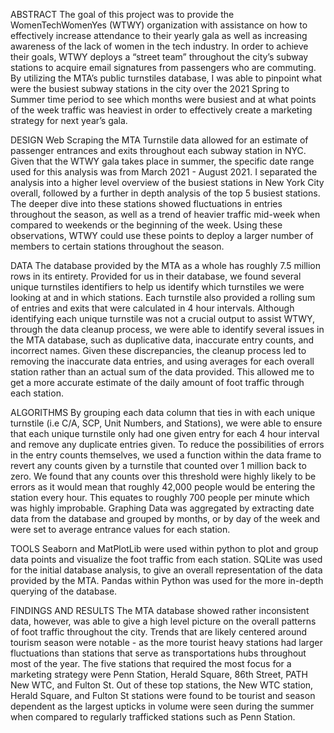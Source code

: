 
ABSTRACT
	The goal of this project was to provide the WomenTechWomenYes (WTWY) organization with assistance on how to effectively increase attendance to their yearly gala as well as increasing awareness of the lack of women in the tech industry. In order to achieve their goals, WTWY deploys a “street team” throughout the city’s subway stations to acquire email signatures from passengers who are commuting. By utilizing the MTA’s public turnstiles database, I was able to pinpoint what were the busiest subway stations in the city over the 2021 Spring to Summer time period to see which months were busiest and at what points of the week traffic was heaviest in order to effectively create a marketing strategy for next year’s gala. 

DESIGN
	Web Scraping the MTA Turnstile data allowed for an estimate of passenger entrances and exits throughout each subway station in NYC. Given that the WTWY gala takes place in summer, the specific date range used for this analysis was from March 2021 - August 2021. I separated the analysis into a higher level overview of the busiest stations in New York City overall, followed by a further in depth analysis of the top 5 busiest stations. The deeper dive into these stations showed fluctuations in entries throughout the season, as well as a trend of heavier traffic mid-week when compared to weekends or the beginning of the week. Using these observations, WTWY could use these points to deploy a larger number of members to certain stations throughout the season.

DATA
The database provided by the MTA as a whole has roughly 7.5 million rows in its entirety. Provided for us in their database, we found several unique turnstiles identifiers to help us identify which turnstiles we were looking at and in which stations. Each turnstile also provided a rolling sum of entries and exits that were calculated in 4 hour intervals. Although identifying each unique turnstile was not a crucial output to assist WTWY, through the data cleanup process, we were able to identify several issues in the MTA database, such as duplicative data, inaccurate entry counts, and incorrect names. Given these discrepancies, the cleanup process led to removing the inaccurate data entries, and using averages for each overall station rather than an actual sum of the data provided. This allowed me to get a more accurate estimate of the daily amount of foot traffic through each station.

ALGORITHMS
By grouping each data column that ties in with each unique turnstile (i.e C/A, SCP, Unit Numbers, and Stations), we were able to ensure that each unique turnstile only had one given entry for each 4 hour interval and remove any duplicate entries given. 
To reduce the possibilities of errors in the entry counts themselves, we used a function within the data frame to revert any counts given by a turnstile that counted over 1 million back to zero. We found that any counts over this threshold were highly likely to be errors as it would mean that roughly 42,000 people would be entering the station every hour. This equates to roughly 700 people per minute which was highly improbable.
Graphing Data was aggregated by extracting date data from the database and grouped by months, or by day of the week and were set to average entrance values for each station.

TOOLS
Seaborn and MatPlotLib were used within python to plot and group data points and visualize the foot traffic from each station. 
SQLite was used for the initial database analysis, to give an overall representation of the data provided by the MTA.
Pandas within Python was used for the more in-depth querying of the database.

FINDINGS AND RESULTS
	The MTA database showed rather inconsistent data, however, was able to give a high level picture on the overall patterns of foot traffic throughout the city. Trends that are likely centered around tourism season were notable - as the more tourist heavy stations had larger fluctuations than stations that serve as transportations hubs throughout most of the year. The five stations that required the most focus for a marketing strategy were Penn Station, Herald Square, 86th Street, PATH New WTC, and Fulton St. Out of these top stations, the New WTC station, Herald Square, and Fulton St stations were found to be tourist and season dependent as the largest upticks in volume were seen during the summer when compared to regularly trafficked stations such as Penn Station.
